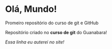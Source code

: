 # Olá, Mundo!

Promeiro repositório do curso de git e GitHub

Repositório criado no **curso de git** do Guanabara!

_Essa linha eu auterei no site!_
